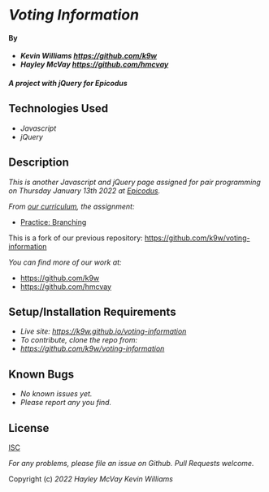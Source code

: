 # _Voting Information_

#### By

- _**Kevin Williams <https://github.com/k9w>**_
- _**Hayley McVay <https://github.com/hmcvay>**_

#### _A project with jQuery for Epicodus_

## Technologies Used

- _Javascript_
- _jQuery_

## Description

_This is another Javascript and jQuery page assigned for pair programming on Thursday January 13th 2022 at
[Epicodus](https://epicodus.com)._

_From [our curriculum](https://learnhowtoprogram.com), the assignment:_
- [Practice: Branching](https://www.learnhowtoprogram.com/introduction-to-programming/javascript-and-jquery/practice-branching)

This is a fork of our previous repository: https://github.com/k9w/voting-information

_You can find more of our work at:_

* https://github.com/k9w
* https://github.com/hmcvay

## Setup/Installation Requirements

- _Live site: <https://k9w.github.io/voting-information>_
- _To contribute, clone the repo from:_
- _<https://github.com/k9w/voting-information>_

## Known Bugs

- _No known issues yet._
- _Please report any you find._

## License

[ISC](https://choosealicense.com/licenses/isc)

_For any problems, please file an issue on Github. Pull Requests welcome._

Copyright (c) _2022_ _Hayley McVay_ _Kevin Williams_
